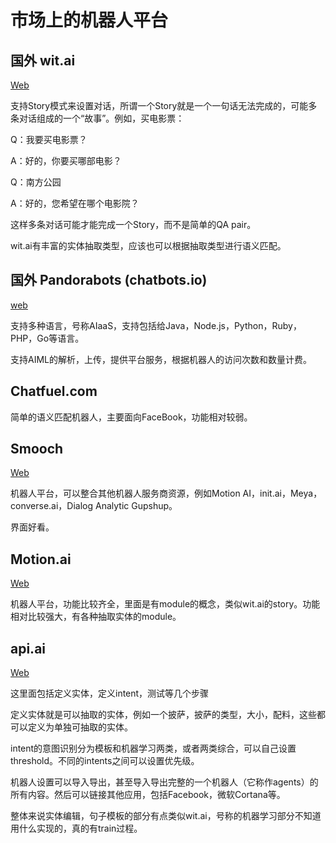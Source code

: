 # 市场上的机器人平台

## 国外 wit.ai

[Web](http://wit.ai)

支持Story模式来设置对话，所谓一个Story就是一个一句话无法完成的，可能多条对话组成的一个“故事”。例如，买电影票：

Q：我要买电影票？

A：好的，你要买哪部电影？

Q：南方公园

A：好的，您希望在哪个电影院？

这样多条对话可能才能完成一个Story，而不是简单的QA pair。

wit.ai有丰富的实体抽取类型，应该也可以根据抽取类型进行语义匹配。

## 国外 Pandorabots (chatbots.io)

[web](http://chatbots.io)

支持多种语言，号称AIaaS，支持包括给Java，Node.js，Python，Ruby，PHP，Go等语言。

支持AIML的解析，上传，提供平台服务，根据机器人的访问次数和数量计费。

## Chatfuel.com

简单的语义匹配机器人，主要面向FaceBook，功能相对较弱。

## Smooch

[Web](http://smooch.io)

机器人平台，可以整合其他机器人服务商资源，例如Motion AI，init.ai，Meya，converse.ai，Dialog Analytic Gupshup。

界面好看。

## Motion.ai

[Web](http://motion.ai)

机器人平台，功能比较齐全，里面是有module的概念，类似wit.ai的story。功能相对比较强大，有各种抽取实体的module。

## api.ai

[Web](http://api.ai)

这里面包括定义实体，定义intent，测试等几个步骤

定义实体就是可以抽取的实体，例如一个披萨，披萨的类型，大小，配料，这些都可以定义为单独可抽取的实体。

intent的意图识别分为模板和机器学习两类，或者两类综合，可以自己设置threshold。不同的intents之间可以设置优先级。

机器人设置可以导入导出，甚至导入导出完整的一个机器人（它称作agents）的所有内容。然后可以链接其他应用，包括Facebook，微软Cortana等。

整体来说实体编辑，句子模板的部分有点类似wit.ai，号称的机器学习部分不知道用什么实现的，真的有train过程。



